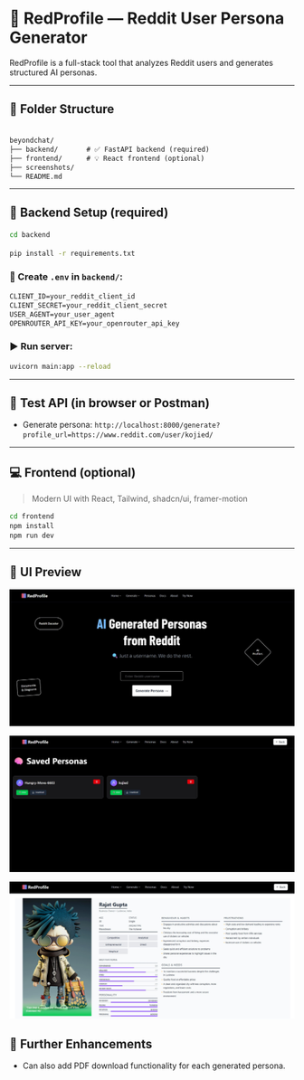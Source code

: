 # 🧠 RedProfile — Reddit User Persona Generator

RedProfile is a full-stack tool that analyzes Reddit users and generates structured AI personas.

---

## 📁 Folder Structure

```

beyondchat/
├── backend/       # ✅ FastAPI backend (required)
├── frontend/      # 💡 React frontend (optional)
├── screenshots/       
└── README.md

````


---

## 🚀 Backend Setup (required)

```bash
cd backend

pip install -r requirements.txt
````

### 🔐 Create `.env` in `backend/`:

```
CLIENT_ID=your_reddit_client_id
CLIENT_SECRET=your_reddit_client_secret
USER_AGENT=your_user_agent
OPENROUTER_API_KEY=your_openrouter_api_key
```

### ▶ Run server:

```bash
uvicorn main:app --reload
```

---

## 🧪 Test API (in browser or Postman)

* Generate persona:
  `http://localhost:8000/generate?profile_url=https://www.reddit.com/user/kojied/`

---


## 💻 Frontend (optional)

> Modern UI with React, Tailwind, shadcn/ui, framer-motion

```bash
cd frontend
npm install
npm run dev
```

---

## 📸 UI Preview

![UI](./screenshots/first.jpg)

![UI](./screenshots/second.jpg)

![UI](./screenshots/third.jpg)


## 🚀 Further Enhancements

- Can also add PDF download functionality for each generated persona.
